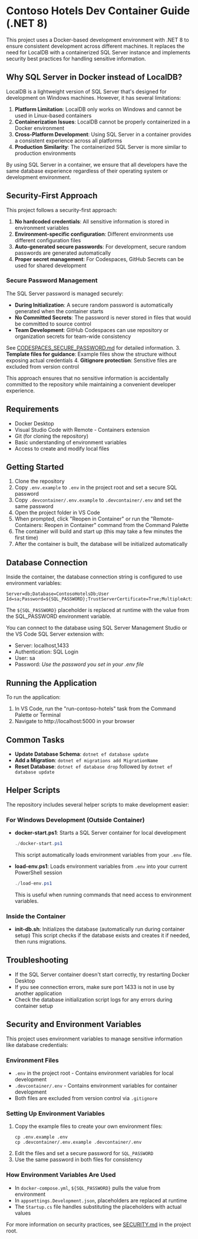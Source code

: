 # Contoso Hotels Dev Container Guide (.NET 8)

This project uses a Docker-based development environment with .NET 8 to ensure consistent development across different machines. It replaces the need for LocalDB with a containerized SQL Server instance and implements security best practices for handling sensitive information.

## Why SQL Server in Docker instead of LocalDB?

LocalDB is a lightweight version of SQL Server that's designed for development on Windows machines. However, it has several limitations:

1. **Platform Limitation**: LocalDB only works on Windows and cannot be used in Linux-based containers
2. **Containerization Issues**: LocalDB cannot be properly containerized in a Docker environment
3. **Cross-Platform Development**: Using SQL Server in a container provides a consistent experience across all platforms
4. **Production Similarity**: The containerized SQL Server is more similar to production environments

By using SQL Server in a container, we ensure that all developers have the same database experience regardless of their operating system or development environment.

## Security-First Approach

This project follows a security-first approach:

1. **No hardcoded credentials**: All sensitive information is stored in environment variables
2. **Environment-specific configuration**: Different environments use different configuration files
3. **Auto-generated secure passwords**: For development, secure random passwords are generated automatically
4. **Proper secret management**: For Codespaces, GitHub Secrets can be used for shared development

### Secure Password Management

The SQL Server password is managed securely:

- **During Initialization**: A secure random password is automatically generated when the container starts
- **No Committed Secrets**: The password is never stored in files that would be committed to source control
- **Team Development**: GitHub Codespaces can use repository or organization secrets for team-wide consistency

See [CODESPACES_SECURE_PASSWORD.md](.devcontainer/CODESPACES_SECURE_PASSWORD.md) for detailed information.
3. **Template files for guidance**: Example files show the structure without exposing actual credentials
4. **Gitignore protection**: Sensitive files are excluded from version control

This approach ensures that no sensitive information is accidentally committed to the repository while maintaining a convenient developer experience.

## Requirements

- Docker Desktop
- Visual Studio Code with Remote - Containers extension
- Git (for cloning the repository)
- Basic understanding of environment variables
- Access to create and modify local files

## Getting Started

1. Clone the repository
2. Copy `.env.example` to `.env` in the project root and set a secure SQL password
3. Copy `.devcontainer/.env.example` to `.devcontainer/.env` and set the same password
4. Open the project folder in VS Code
5. When prompted, click "Reopen in Container" or run the "Remote-Containers: Reopen in Container" command from the Command Palette
6. The container will build and start up (this may take a few minutes the first time)
7. After the container is built, the database will be initialized automatically

## Database Connection

Inside the container, the database connection string is configured to use environment variables:
```
Server=db;Database=ContosoHotelsDb;User Id=sa;Password=${SQL_PASSWORD};TrustServerCertificate=True;MultipleActiveResultSets=true
```

The `${SQL_PASSWORD}` placeholder is replaced at runtime with the value from the SQL_PASSWORD environment variable.

You can connect to the database using SQL Server Management Studio or the VS Code SQL Server extension with:
- Server: localhost,1433
- Authentication: SQL Login
- User: sa
- Password: *Use the password you set in your .env file*

## Running the Application

To run the application:

1. In VS Code, run the "run-contoso-hotels" task from the Command Palette or Terminal
2. Navigate to http://localhost:5000 in your browser

## Common Tasks

- **Update Database Schema**: `dotnet ef database update`
- **Add a Migration**: `dotnet ef migrations add MigrationName`
- **Reset Database**: `dotnet ef database drop` followed by `dotnet ef database update`

## Helper Scripts

The repository includes several helper scripts to make development easier:

### For Windows Development (Outside Container)

- **docker-start.ps1**: Starts a SQL Server container for local development
  ```powershell
  ./docker-start.ps1
  ```
  This script automatically loads environment variables from your `.env` file.

- **load-env.ps1**: Loads environment variables from `.env` into your current PowerShell session
  ```powershell
  ./load-env.ps1
  ```
  This is useful when running commands that need access to environment variables.

### Inside the Container

- **init-db.sh**: Initializes the database (automatically run during container setup)
  This script checks if the database exists and creates it if needed, then runs migrations.

## Troubleshooting

- If the SQL Server container doesn't start correctly, try restarting Docker Desktop
- If you see connection errors, make sure port 1433 is not in use by another application
- Check the database initialization script logs for any errors during container setup

## Security and Environment Variables

This project uses environment variables to manage sensitive information like database credentials:

### Environment Files
- `.env` in the project root - Contains environment variables for local development
- `.devcontainer/.env` - Contains environment variables for container development
- Both files are excluded from version control via `.gitignore`

### Setting Up Environment Variables
1. Copy the example files to create your own environment files:
   ```
   cp .env.example .env
   cp .devcontainer/.env.example .devcontainer/.env
   ```
2. Edit the files and set a secure password for `SQL_PASSWORD`
3. Use the same password in both files for consistency

### How Environment Variables Are Used
- In `docker-compose.yml`, `${SQL_PASSWORD}` pulls the value from environment
- In `appsettings.Development.json`, placeholders are replaced at runtime
- The `Startup.cs` file handles substituting the placeholders with actual values

For more information on security practices, see [SECURITY.md](SECURITY.md) in the project root.
